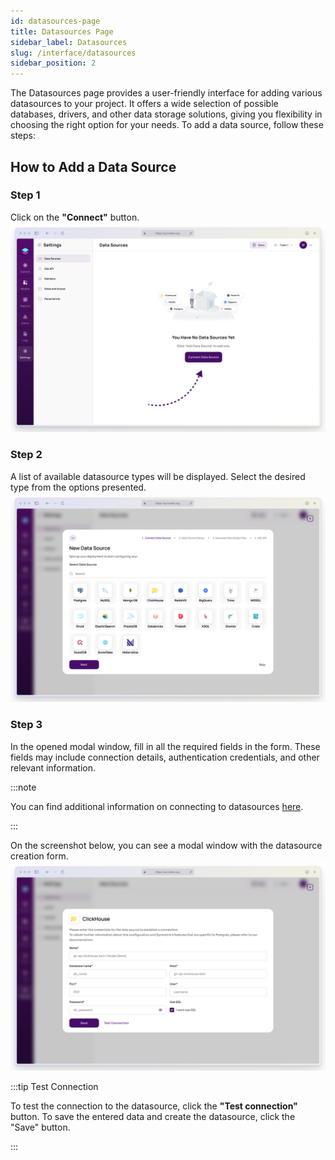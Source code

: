 ```yaml
---
id: datasources-page
title: Datasources Page
sidebar_label: Datasources
slug: /interface/datasources
sidebar_position: 2
---
```


The Datasources page provides a user-friendly interface for adding various datasources to your project. It offers a wide selection of possible databases, drivers, and other data storage solutions, giving you flexibility in choosing the right option for your needs. To add a data source, follow these steps:

## How to Add a Data Source

### Step 1
Click on the **"Connect"** button.
![Datasource Connect button](/docs/interface/img/data1.png)


### Step 2
A list of available datasource types will be displayed. Select the desired type from the options presented.
![Datasource Creation Form](/docs/interface/img/data3.png)


### Step 3
In the opened modal window, fill in all the required fields in the form. These fields may include connection details, authentication credentials, and other relevant information.

:::note

You can find additional information on connecting to datasources [here](/docs/usage/user-guide/index.md).

:::

   On the screenshot below, you can see a modal window with the datasource creation form.
   ![Datasource Creation Form](/docs/interface/img/data2.png)


:::tip Test Connection

   To test the connection to the datasource, click the **"Test connection"** button. To save the entered data and create the datasource, click the "Save" button.

:::